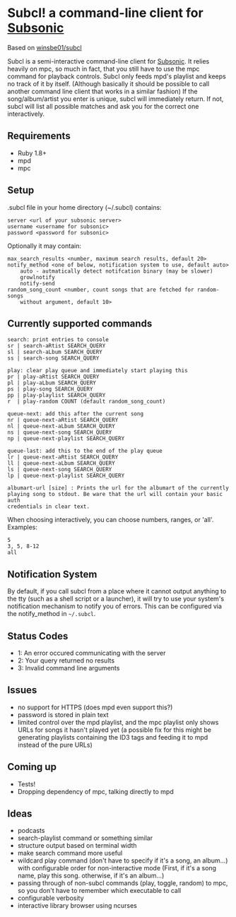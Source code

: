 Subcl! a command-line client for [Subsonic][sub]
==================================================
Based on [winsbe01/subcl][origin]

Subcl is a semi-interactive command-line client for [Subsonic][sub]. It relies
heavily on mpc, so much in fact, that you still have to use the mpc command for
playback controls. Subcl only feeds mpd's playlist and keeps no track of it by
itself. (Although basically it should be possible to call another command line
		client that works in a similar fashion) If the song/album/artist you enter
is unique, subcl will immediately return. If not, subcl will list all possible
matches and ask you for the correct one interactively.

Requirements
------------
- Ruby 1.8+
- mpd
- mpc

Setup
-----
.subcl file in your home directory (~/.subcl) contains:

	server <url of your subsonic server>
	username <username for subsonic>
	password <password for subsonic>

Optionally it may contain:

	max_search_results <number, maximum search results, default 20>
	notify_method <one of below, notification system to use, default auto>
		auto - autmatically detect notifcation binary (may be slower)
		growlnotify
		notify-send
	random_song_count <number, count songs that are fetched for random-songs
		without argument, default 10>

Currently supported commands
----------------------------
	search: print entries to console
	sr | search-aRtist SEARCH_QUERY
	sl | search-aLbum SEARCH_QUERY
	ss | search-song SEARCH_QUERY

	play: clear play queue and immediately start playing this
	pr | play-aRtist SEARCH_QUERY
	pl | play-aLbum SEARCH_QUERY
	ps | play-song SEARCH_QUERY
	pp | play-playlist SEARCH_QUERY
	r  | play-random COUNT (default random_song_count)

	queue-next: add this after the current song
	nr | queue-next-aRtist SEARCH_QUERY
	nl | queue-next-aLbum SEARCH_QUERY
	ns | queue-next-song SEARCH_QUERY
	np | queue-next-playlist SEARCH_QUERY

	queue-last: add this to the end of the play queue
	lr | queue-next-aRtist SEARCH_QUERY
	ll | queue-next-aLbum SEARCH_QUERY
	ls | queue-next-song SEARCH_QUERY
	lp | queue-next-playlist SEARCH_QUERY

	albumart-url [size] : Prints the url for the albumart of the currently
	playing song to stdout. Be ware that the url will contain your basic auth
	credentials in clear text.

When choosing interactively, you can choose numbers, ranges, or 'all'. Examples:

	5
	3, 5, 8-12
	all

Notification System
-------------------
By default, if you call subcl from a place where it cannot output anything to
the tty (such as a shell script or a launcher), it will try to use your
system's notification mechanism to notify you of errors. This can be configured
via the notify_method in `~/.subcl`.


Status Codes
------------
- 1: An error occured communicating with the server
- 2: Your query returned no results
- 3: Invalid command line arguments

Issues
------
- no support for HTTPS (does mpd even support this?)
- password is stored in plain text
- limited control over the mpd playlist, and the mpc playlist only shows URLs
	for songs it hasn't played yet (a possible fix for this might be generating
			playlists containing the ID3 tags and feeding it to mpd instead of the
			pure URLs)

Coming up
---------
- Tests!
- Dropping dependency of mpc, talking directly to mpd

Ideas
-----
- podcasts
- search-playlist command or something similar
- structure output based on terminal width
- make search command more useful
- wildcard play command (don't have to specify if it's a song, an album...)
	with configurable order for non-interactive mode (First, if it's a song name,
			play this song. otherwise, if it's an album...)
- passing through of non-subcl commands (play, toggle, random) to mpc, so you
	don't have to remember which executable to call
- configurable verbosity
- interactive library browser using ncurses

[sub]: http://subsonic.org
[origin]: https://github.com/winsbe01/subcl
